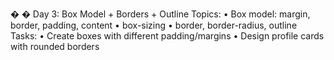 �
� Day 3: Box Model + Borders + Outline 
Topics: 
• Box model: margin, border, padding, content 
• box-sizing 
• border, border-radius, outline 
Tasks: 
• Create boxes with different padding/margins 
• Design profile cards with rounded borders 